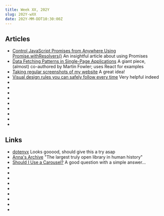 ```yaml
---
title: Week XX, 202Y
slug: 202Y-wXX
date: 202Y-MM-DDT10:30:00Z
---
```


## Articles

- [Control JavaScript Promises from Anywhere Using Promise.withResolvers()](https://frontendmasters.com/blog/control-javascript-promises-from-anywhere-using-promise-withresolvers/)
  An insightful article about using Promises
- [Data Fetching Patterns in Single-Page Applications](https://martinfowler.com/articles/data-fetch-spa.html)
  A giant piece, (almost) co-authored by Martin Fowler; uses React for examples
- [Taking regular screenshots of my website](https://alexwlchan.net/2024/scheduled-screenshots/)
  A great idea!
- [Visual design rules you can safely follow every time](https://anthonyhobday.com/sideprojects/saferules/)
  Very helpful indeed
- []()
- []()
- []()
- []()
- []()
- []()
- []()
- []()
- []()

## Links

- [dotenvx](https://dotenvx.com)
  Looks gooood, should give this a try asap
- [Anna's Archive](https://annas-archive.org)
  "The largest truly open library in human history"
- [Should I Use a Carousel?](https://shouldiuseacarousel.com)
  A good question with a simple answer...
- []()
- []()
- []()
- []()
- []()
- []()
- []()
- []()
- []()
